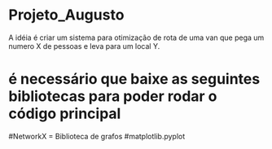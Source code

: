 # Projeto_Augusto

A idéia é criar um sistema para otimização de rota de uma van que pega um numero X de pessoas e leva para um local Y.

# é necessário que baixe as seguintes bibliotecas para poder rodar o código principal
  #NetworkX = Biblioteca de grafos
  #matplotlib.pyplot  

